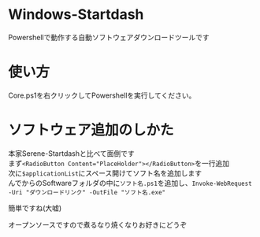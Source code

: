 # Windows-Startdash
Powershellで動作する自動ソフトウェアダウンロードツールです  
# 使い方　　
Core.ps1を右クリックしてPowershellを実行してください。
# ソフトウェア追加のしかた
本家Serene-Startdashと比べて面倒です  
まず``<RadioButton Content="PlaceHolder"></RadioButton>``を一行追加  
次に``$applicationList``にスペース開けてソフト名を追加します  
んでからのSoftwareフォルダの中に``ソフト名.ps1``を追加し、``Invoke-WebRequest -Uri "ダウンロードリンク" -OutFile "ソフト名.exe"``  
  
簡単ですね(大嘘)  

オープンソースですので煮るなり焼くなりお好きにどうぞ  

